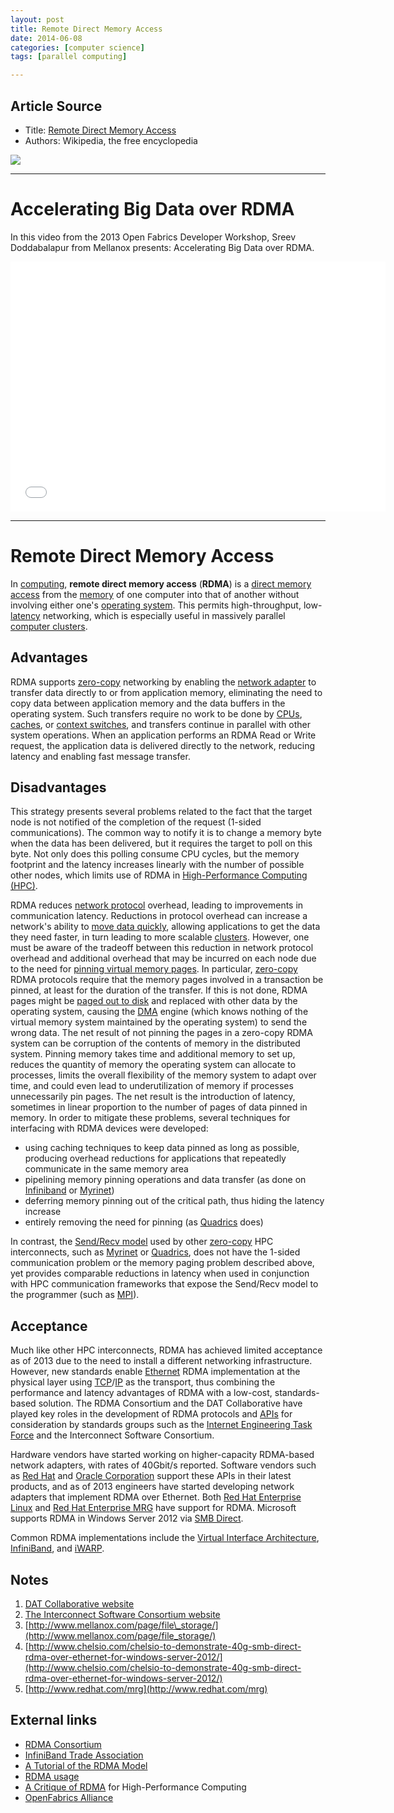 ```yaml
---
layout: post
title: Remote Direct Memory Access
date: 2014-06-08
categories: [computer science]
tags: [parallel computing]

---
```


## Article Source
* Title: [Remote Direct Memory Access](http://en.wikipedia.org/wiki/Remote_direct_memory_access)
* Authors:  Wikipedia, the free encyclopedia

[![](http://sungsoo.github.com/images/rdma.png)](http://sungsoo.github.com/images/rdma.png)

---

# Accelerating Big Data over RDMA

In this video from the 2013 Open Fabrics Developer Workshop, Sreev Doddabalapur from Mellanox presents: Accelerating Big Data over RDMA.

<iframe width="600" height="400" src="//www.youtube.com/embed/n-FInuf0GB0" frameborder="0" allowfullscreen></iframe>

---

# Remote Direct Memory Access

In [computing](http://en.wikipedia.org/wiki/Computing "Computing"), **remote direct memory
access** (**RDMA**) is a [direct memory
access](http://en.wikipedia.org/wiki/Direct_memory_access "Direct memory access") from the
[memory](http://en.wikipedia.org/wiki/Main_memory "Main memory") of one computer into that of
another without involving either one's [operating
system](http://en.wikipedia.org/wiki/Operating_system "Operating system"). This permits
high-throughput,
low-[latency](http://en.wikipedia.org/wiki/Latency_(engineering) "Latency (engineering)")
networking, which is especially useful in massively parallel [computer
clusters](http://en.wikipedia.org/wiki/Computer_cluster "Computer cluster").


## Advantages


RDMA supports [zero-copy](http://en.wikipedia.org/wiki/Zero-copy "Zero-copy") networking by
enabling the [network adapter](http://en.wikipedia.org/wiki/Network_adapter "Network adapter")
to transfer data directly to or from application memory, eliminating the
need to copy data between application memory and the data buffers in the
operating system. Such transfers require no work to be done by
[CPUs](http://en.wikipedia.org/wiki/Central_processing_unit "Central processing unit"),
[caches](http://en.wikipedia.org/wiki/CPU_cache "CPU cache"), or [context
switches](http://en.wikipedia.org/wiki/Context_switch "Context switch"), and transfers continue
in parallel with other system operations. When an application performs
an RDMA Read or Write request, the application data is delivered
directly to the network, reducing latency and enabling fast message
transfer.


## Disadvantages

This strategy presents several problems related to the fact that the
target node is not notified of the completion of the request (1-sided
communications). The common way to notify it is to change a memory byte
when the data has been delivered, but it requires the target to poll on
this byte. Not only does this polling consume CPU cycles, but the memory
footprint and the latency increases linearly with the number of possible
other nodes, which limits use of RDMA in [High-Performance Computing
(HPC)](http://en.wikipedia.org/wiki/High-performance_computing "High-performance computing").

RDMA reduces [network
protocol](http://en.wikipedia.org/wiki/Protocol_(computing) "Protocol (computing)") overhead,
leading to improvements in communication latency. Reductions in protocol
overhead can increase a network's ability to [move data
quickly](http://en.wikipedia.org/wiki/Network_performance "Network performance"), allowing
applications to get the data they need faster, in turn leading to more
scalable [clusters](http://en.wikipedia.org/wiki/Computer_cluster "Computer cluster"). However,
one must be aware of the tradeoff between this reduction in network
protocol overhead and additional overhead that may be incurred on each
node due to the need for [pinning virtual memory
pages](http://en.wikipedia.org/wiki/Virtual_memory#Permanently_resident_pages "Virtual memory").
In particular, [zero-copy](http://en.wikipedia.org/wiki/Zero-copy "Zero-copy") RDMA protocols
require that the memory pages involved in a transaction be pinned, at
least for the duration of the transfer. If this is not done, RDMA pages
might be [paged out to disk](http://en.wikipedia.org/wiki/Paging "Paging") and replaced with
other data by the operating system, causing the
[DMA](http://en.wikipedia.org/wiki/Direct_memory_access "Direct memory access") engine (which
knows nothing of the virtual memory system maintained by the operating
system) to send the wrong data. The net result of not pinning the pages
in a zero-copy RDMA system can be corruption of the contents of memory
in the distributed system. Pinning memory takes time and additional
memory to set up, reduces the quantity of memory the operating system
can allocate to processes, limits the overall flexibility of the memory
system to adapt over time, and could even lead to underutilization of
memory if processes unnecessarily pin pages. The net result is the
introduction of latency, sometimes in linear proportion to the number of
pages of data pinned in memory. In order to mitigate these problems,
several techniques for interfacing with RDMA devices were developed:

-   using caching techniques to keep data pinned as long as possible,
    producing overhead reductions for applications that repeatedly
    communicate in the same memory area
-   pipelining memory pinning operations and data transfer (as done on
    [Infiniband](http://en.wikipedia.org/wiki/Infiniband "Infiniband") or
    [Myrinet](http://en.wikipedia.org/wiki/Myrinet "Myrinet"))
-   deferring memory pinning out of the critical path, thus hiding the
    latency increase
-   entirely removing the need for pinning (as
    [Quadrics](http://en.wikipedia.org/wiki/Quadrics "Quadrics") does)

In contrast, the [Send/Recv
model](/w/index.php?title=Send/Recv_model&action=edit&redlink=1 "Send/Recv model (page does not exist)")
used by other [zero-copy](http://en.wikipedia.org/wiki/Zero-copy "Zero-copy") HPC
interconnects, such as [Myrinet](http://en.wikipedia.org/wiki/Myrinet "Myrinet") or
[Quadrics](http://en.wikipedia.org/wiki/Quadrics "Quadrics"), does not have the 1-sided
communication problem or the memory paging problem described above, yet
provides comparable reductions in latency when used in conjunction with
HPC communication frameworks that expose the Send/Recv model to the
programmer (such as
[MPI](http://en.wikipedia.org/wiki/Message_Passing_Interface "Message Passing Interface")).


## Acceptance
Much like other HPC interconnects, RDMA has achieved limited acceptance
as of
2013
due to the need to install a different networking infrastructure.
However, new
standards
enable [Ethernet](http://en.wikipedia.org/wiki/Ethernet "Ethernet") RDMA implementation at the
physical layer using
[TCP](http://en.wikipedia.org/wiki/Transmission_Control_Protocol "Transmission Control Protocol")/[IP](http://en.wikipedia.org/wiki/Internet_Protocol "Internet Protocol")
as the transport, thus combining the performance and latency advantages
of RDMA with a low-cost, standards-based
solution.
The RDMA Consortium and the DAT Collaborative have
played key roles in the development of RDMA protocols and
[APIs](http://en.wikipedia.org/wiki/Application_programming_interface "Application programming interface")
for consideration by standards groups such as the [Internet Engineering
Task
Force](http://en.wikipedia.org/wiki/Internet_Engineering_Task_Force "Internet Engineering Task Force")
and the Interconnect Software Consortium.

Hardware vendors have started working on higher-capacity RDMA-based
network adapters, with rates of 40Gbit/s
reported. Software vendors
such as [Red Hat](http://en.wikipedia.org/wiki/Red_Hat "Red Hat") and [Oracle
Corporation](http://en.wikipedia.org/wiki/Oracle_Corporation "Oracle Corporation") support
these APIs in their latest products, and as of
2013
engineers have started developing network adapters that implement RDMA
over
Ethernet.
Both [Red Hat Enterprise
Linux](http://en.wikipedia.org/wiki/Red_Hat_Enterprise_Linux "Red Hat Enterprise Linux") and
[Red Hat Enterprise
MRG](http://en.wikipedia.org/wiki/Red_Hat_Enterprise_MRG "Red Hat Enterprise MRG")
have support for RDMA. Microsoft supports RDMA in Windows Server 2012
via [SMB Direct](http://en.wikipedia.org/wiki/Server_Message_Block "Server Message Block").

Common RDMA implementations include the [Virtual Interface
Architecture](http://en.wikipedia.org/wiki/Virtual_Interface_Architecture "Virtual Interface Architecture"),
[InfiniBand](http://en.wikipedia.org/wiki/InfiniBand "InfiniBand"), and
[iWARP](http://en.wikipedia.org/wiki/IWARP "IWARP").

## Notes
1. [DAT Collaborative
    website](http://www.datcollaborative.org/)
2.  [The Interconnect Software Consortium
    website](http://www.opengroup.org/icsc/)
3.  [http://www.mellanox.com/page/file\_storage/](http://www.mellanox.com/page/file_storage/)
4.  [http://www.chelsio.com/chelsio-to-demonstrate-40g-smb-direct-rdma-over-ethernet-for-windows-server-2012/](http://www.chelsio.com/chelsio-to-demonstrate-40g-smb-direct-rdma-over-ethernet-for-windows-server-2012/)
5.  [http://www.redhat.com/mrg](http://www.redhat.com/mrg)

## External links
-   [RDMA Consortium](http://www.rdmaconsortium.org/home)
-   [InfiniBand Trade Association](http://www.infinibandta.org/home)
-   [A Tutorial of the RDMA
    Model](http://www.hpcwire.com/features/17887604.html)
-   [RDMA usage](http://www.hpcwire.com/features/17888274.html)
-   [A Critique of
    RDMA](http://www.hpcwire.com/hpcwire/2006-08-18/a_critique_of_rdma-1.html)
    for High-Performance Computing
-   [OpenFabrics Alliance](http://www.openfabrics.org)
